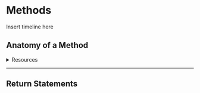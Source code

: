 # Methods

Insert timeline here


## Anatomy of a Method
<details>
<summary>Resources</summary>

<p>
  
* [Slides](https://drive.google.com/open?id=1w1CslBeWrUOoMpjy-n8wgeZJNHFzaKaQ-Se9YHlfVeQ)
* [Video](TBD)
* Readings
  * [Option 1](TBD)
  * [Option 2](TBD)
  * [Option 3](TBD)
* [Exercise 1](../U2%20Methods/Method%20Anatomy/1.2%20Exercises/Add10.java) | [Exercise 1 Tester](../U2%20Methods/Method%20Anatomy/1.2%20Exercises/Add10Tester.java)

</p>

</details>

***
## Return Statements
